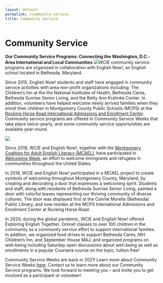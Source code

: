 ```yaml
---
layout: default
permalink: /community-service
title: Community Service
---
```

# Community Service
**Our Community Service Programs: Connecting the Washington, D.C.-Area International and Local Communities**
![](https://lh4.googleusercontent.com/rxBGahBtQwlPtznnjpYaU1tXXE7L82BXfkrGJZ_DGNQDoq2RSQjlqtKKZiheIkJE8xdA0zgY-b6kLcV_Eq6hWdK9SNAPavegL4P0gqe40jsYOPTgNcPCG8oCcgkQ28y-G73y7_HP)WCIE community service programs are organized in collaboration with English Now!, an English school located in Bethesda, Maryland.

Since 2015, English Now! students and staff have engaged in community service activities with area non-profit organizations including: The Children’s Inn at the the National Institutes of Health, Bethesda Cares, Bethesda Sunrise Senior Living, and the Betty Ann Krahnke Center. In addition, volunteers have helped welcome newly arrived families when they enroll their children in Montgomery County Public Schools (MCPS) at the [Rocking Horse Road International Admissions and Enrollment Center](https://montgomerycountymd.galaxydigital.com/need/detail/?need_id=434317). Community service programs are offered in Community Service Weeks that take place twice-yearly, and some community service opportunities are available year-round.

![](https://lh3.googleusercontent.com/NU0xUkpUTOhAzjhfy6HE703z--bGH8oORmVAdaIJjvaIzJ4hXJHnA0FhRoMzHJa-E1EX_3_77LIYLMt027SGYNlHrBsWbr3uqtR_37TkD1S5l1sWRPOUBRMfmQcCQL4YnM5vE25M)

Since 2018, WCIE and English Now!, together with the [Montgomery Coalition for Adult English Literacy (MCAEL)](http://mcael.org/), have participated in [Welcoming Week](http://welcomingweek.org/), an effort to welcome immigrants and refugees in communities throughout the United States.

In 2019, WCIE and English Now! participated in a MCAEL project to create symbols of welcoming throughout Montgomery County, Maryland, by creating and decorating a door that expresses a welcoming spirit. Students and staff, along with residents of Bethesda Sunrise Senior Living, painted a door with colorful leaves representing our thriving community of diverse cultures. The door was displayed first at the Connie Morella (Bethesda) Public Library, and now resides at the MCPS International Admissions and Enrollment Center at Rocking Horse Road.

In 2020, during the global pandemic, WCIE and English Now! offered Exploring English Together, Online! classes to over 100 children in the community as a community service effort to support international families. In addition, we organized food drives to support Bethesda Cares, NIH Children’s Inn, and September House MAJ, and organized programs on well-being including Saturday open discussions about well-being as well as enrollments in a popular Coursera course on the topic, tuition free!

Community Service Weeks are back in 2021! Learn more about Community Service Weeks [here](/community-service/community-service-weeks). Contact us to learn more about our Community Service programs. We look forward to meeting you – and invite you to get involved as a participant or volunteer!

